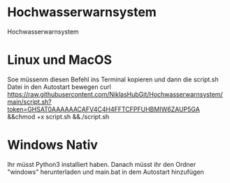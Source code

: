 # Hochwasserwarnsystem
Hochwasserwarnsystem

# Linux und MacOS
Soe müssenm diesen Befehl ins Terminal kopieren und dann die script.sh Datei in den Autostart bewegen
curl https://raw.githubusercontent.com/NiklasHubGit/Hochwasserwarnsystem/main/script.sh?token=GHSAT0AAAAAACAFV4C4H4FFTCFPFUHBMIW6ZAUP5GA &&chmod +x script.sh &&./script.sh

# Windows Nativ
Ihr müsst Python3 installiert haben.
Danach müsst ihr den Ordner "windows" herunterladen und main.bat in dem Autostart hinzufügen
